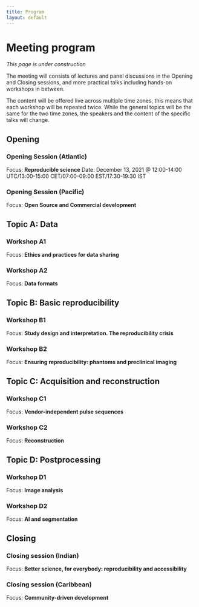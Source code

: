 ```yaml
---
title: Program
layout: default
---
```


# Meeting program
*This page is under construction*

The meeting will consists of lectures and panel discussions in the Opening and Closing sessions, and more practical talks including hands-on workshops in between.

The content will be offered live across multiple time zones, this means that each workshop will be repeated twice. While the general topics will be the same for the two time zones, the speakers and the content of the specific talks will change.

## Opening
### Opening Session (Atlantic)
Focus: **Reproducible science**
Date: December 13, 2021 @ 12:00-14:00 UTC/13:00-15:00 CET/07:00-09:00 EST/17:30-19:30 IST
### Opening Session (Pacific)
Focus: **Open Source and Commercial development**

## Topic A: Data
### Workshop A1
Focus: **Ethics and practices for data sharing**
### Workshop A2
Focus: **Data formats**

## Topic B: Basic reproducibility
### Workshop B1
Focus: **Study design and interpretation. The reproducibility crisis**
### Workshop B2
Focus: **Ensuring reproducibility: phantoms and preclinical imaging**

## Topic C: Acquisition and reconstruction
### Workshop C1
Focus: **Vendor-independent pulse sequences**
### Workshop C2
Focus: **Reconstruction**

## Topic D: Postprocessing
### Workshop D1
Focus: **Image analysis**
### Workshop D2
Focus: **AI and segmentation**

## Closing
### Closing session (Indian)
Focus: **Better science, for everybody: reproducibility and accessibility**
### Closing session (Caribbean)
Focus: **Community-driven development**
